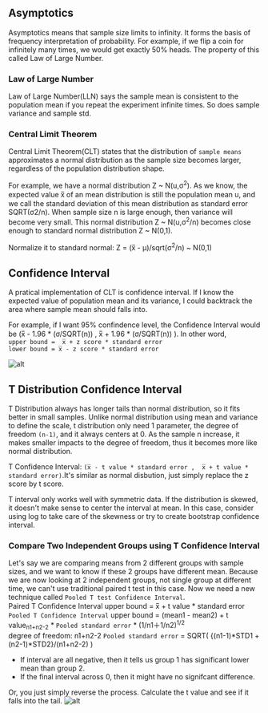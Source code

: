 ## Asymptotics
Asymptotics means that sample size limits to infinity. It forms the basis of frequency interpretation of probability. For example, if we flip a coin for infinitely many times, we would get exactly 50% heads. The property of this called Law of Large Number.


### Law of Large Number
Law of Large Number(LLN) says the sample mean is consistent to the population mean if you repeat the experiment infinite times. So does sample variance and sample std.

### Central Limit Theorem
Central Limit Theorem(CLT) states that the distribution of ```sample means``` approximates a normal distribution as the sample size becomes larger, regardless of the population distribution shape.                    
   

For example, we have a normal distribution Z ~ N(u,σ<sup>2</sup>). As we know, the expected value x̅ of an mean distribution is still the population mean u, and we call the standard deviation of this mean distribution as standard error SQRT(σ2/n). When sample size n is large enough, then variance will become very small. This normal distribution Z ~ N(u,σ<sup>2</sup>/n) becomes close enough to standard normal distribution Z  ~ N(0,1). 

Normalize it to standard normal: Z = (x̅ - μ)/sqrt(σ<sup>2</sup>/n) ~ N(0,1)




## Confidence Interval
A pratical implementation of CLT is confidence interval. If I know the expected value of population mean and its variance, I could backtrack the area where sample mean should falls into.                   

For example, if I want 95% confindence level, the Confidence Interval would be (x̅ - 1.96 * (σ/SQRT(n)) , x̅ + 1.96 * (σ/SQRT(n)) ). In other word,           
```upper bound =  x̅ + z score * standard error```                
```lower bound = x̅ - z score * standard error```               

![alt](https://github.com/versehe/AB_Testing_Notebook/blob/master/Statistical%20Inference/02.%20Distribution/normal%20distribution.png)



## T Distribution Confidence Interval    
T Distribution always has longer tails than normal distribution, so it fits better in small samples. Unlike normal distribution using mean and variance to define the scale, t distribution only need 1 parameter, the degree of freedom ```(n-1)```, and it always centers at 0. As the sample n increase, it makes smaller impacts to the degree of freedom, thus it becomes more like normal distribution.                      

T Confidence Interval: ```(x̅ - t value * standard error ,  x̅ + t value * standard error)```.It's similar as normal disbution, just simply replace the z score by t score.                     


T interval only works well with symmetric data. If the distribution is skewed, it doesn't make sense to center the interval at mean. In this case, consider using log to take care of the skewness or try to create bootstrap confidence interval.


### Compare Two Independent Groups using T Confidence Interval   
Let's say we are comparing means from 2 different groups with sample sizes, and we want to know if these 2 groups have different mean. Because we are now looking at 2 independent groups, not single group at different time, we can't use traditional paired t test in this case. Now we need a new technique called ```Pooled T test Confidence Interval```.     
Paired T Confidence Interval upper bound = x̅ + t value * standard error                           
```Pooled T Confidence Interval``` upper bound = (mean1 - mean2) + t value<sub>n1+n2-2</sub> * ```Pooled standard error``` * (1/n1＋1/n2)<sup>1/2</sup>　  
degree of freedom: n1+n2-2
```Pooled standard error``` =  SQRT( {(n1-1)*STD1 +(n2-1)*STD2}/(n1+n2-2)  )      
* If interval are all negative, then it tells us group 1 has significant lower mean than group 2.              
* If the final interval across 0, then it might have no signifcant difference.         

Or, you just simply reverse the process. Calculate the t value and see if it falls into the tail.
![alt](https://github.com/versehe/AB_Testing_Notebook/blob/master/pooled%20t%20value.PNG)     
